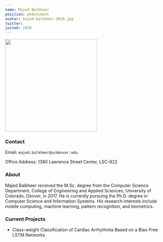 ```yaml
---
name: Majed Balkheer
position: phdstudent
avatar: majed-balkheer-2019.jpg
twitter:
joined: 2020
---
```


<img width="300" src="{{site.baseurl}}/images/people/{{page.avatar}}" data-action="zoom">

### Contact

Email: `majed.balkheer@ucdenver.edu`<br>

Office Address: 1380 Lawrence Street Center, LSC-822<br>

### About
Majed Balkheer received the M.Sc. degree from the Computer Science Department, College of Engineering and Applied Sciences, University of Colorado, Denver, in 2017. He is currently pursuing the Ph.D. degree in Computer Science and Information Systems. His research interests include mobile computing, machine learning, pattern recognition, and biometrics.

### Current Projects

- Class-weight Classification of Cardiac Arrhythmia Based on a Bias-Free LSTM Networks
